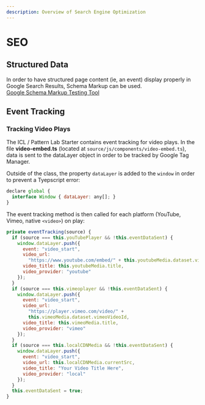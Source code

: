 ```yaml
---
description: Overview of Search Engine Optimization
---
```


# SEO

## Structured Data

In order to have structured page content (ie, an event) display properly in Google Search Results, Schema Markup can be used.  
[Google Schema Markup Testing Tool](https://developers.google.com/search/docs/appearance/structured-data)

## Event Tracking

### Tracking Video Plays

The ICL / Pattern Lab Starter contains event tracking for video plays. In the file **video-embed.ts** (located at `source/js/components/video-embed.ts`), data is sent to the dataLayer object in order to be tracked by Google Tag Manager.

Outside of the class, the property `dataLayer` is added to the `window` in order to prevent a Tyepscript error:

```javascript
declare global {
  interface Window { dataLayer: any[]; }
}
```

The event tracking method is then called for each platform (YouTube, Vimeo, native `<video>`) on play:

```javascript
private eventTracking(source) {
  if (source === this.youTubePlayer && !this.eventDataSent) {
    window.dataLayer.push({
      event: "video_start",
      video_url:
        "https://www.youtube.com/embed/" + this.youtubeMedia.dataset.vid,
      video_title: this.youtubeMedia.title,
      video_provider: "youtube"
    });
  }
  if (source === this.vimeoplayer && !this.eventDataSent) {
    window.dataLayer.push({
      event: "video_start",
      video_url:
        "https://player.vimeo.com/video/" +
        this.vimeoMedia.dataset.vimeoVideoId,
      video_title: this.vimeoMedia.title,
      video_provider: "vimeo"
    });
  }
  if (source === this.localCDNMedia && !this.eventDataSent) {
    window.dataLayer.push({
      event: "video_start",
      video_url: this.localCDNMedia.currentSrc,
      video_title: "Your Video Title Here",
      video_provider: "local"
    });
  }
  this.eventDataSent = true;
}
```
